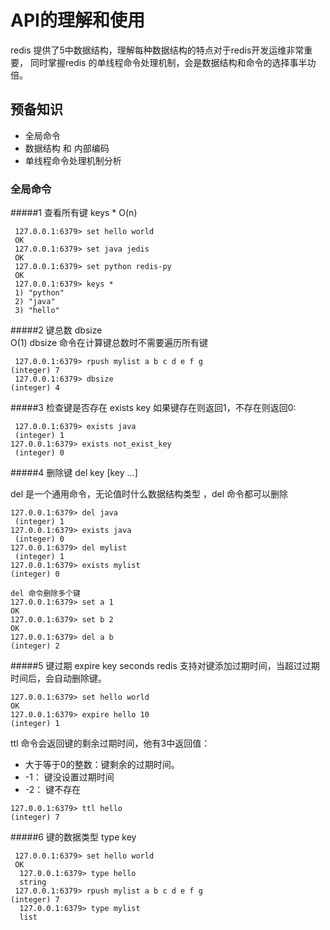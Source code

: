 # API的理解和使用
 redis 提供了5中数据结构，理解每种数据结构的特点对于redis开发运维非常重要，
 同时掌握redis 的单线程命令处理机制，会是数据结构和命令的选择事半功倍。
 
 ## 预备知识
 * 全局命令
 * 数据结构 和 内部编码
 * 单线程命令处理机制分析
 
### 全局命令
#####1 查看所有键 keys * 
O(n)
~~~
 127.0.0.1:6379> set hello world
 OK
 127.0.0.1:6379> set java jedis
 OK
 127.0.0.1:6379> set python redis-py
 OK
 127.0.0.1:6379> keys * 
 1) "python"
 2) "java"
 3) "hello"

 ~~~
 
#####2 键总数 dbsize  
O(1)
dbsize 命令在计算键总数时不需要遍历所有键

~~~
 127.0.0.1:6379> rpush mylist a b c d e f g
(integer) 7
 127.0.0.1:6379> dbsize
(integer) 4
~~~

#####3 检查键是否存在
exists key
如果键存在则返回1，不存在则返回0:
~~~
 127.0.0.1:6379> exists java
 (integer) 1
127.0.0.1:6379> exists not_exist_key
 (integer) 0
~~~
#####4 删除键
del key [key ...]

del 是一个通用命令，无论值时什么数据结构类型 ，del 命令都可以删除
~~~
127.0.0.1:6379> del java
 (integer) 1
127.0.0.1:6379> exists java
 (integer) 0
127.0.0.1:6379> del mylist
 (integer) 1
127.0.0.1:6379> exists mylist
(integer) 0

del 命令删除多个键
127.0.0.1:6379> set a 1
OK
127.0.0.1:6379> set b 2
OK
127.0.0.1:6379> del a b
(integer) 2
~~~
#####5 键过期
expire key seconds
redis 支持对键添加过期时间，当超过过期时间后，会自动删除键。
~~~
127.0.0.1:6379> set hello world
OK
127.0.0.1:6379> expire hello 10
(integer) 1
~~~

ttl 命令会返回键的剩余过期时间，他有3中返回值：
* 大于等于0的整数：键剩余的过期时间。
* -1： 键没设置过期时间
* -2： 键不存在
~~~
127.0.0.1:6379> ttl hello
(integer) 7
~~~

#####6 键的数据类型
type key
~~~
 127.0.0.1:6379> set hello world
 OK
  127.0.0.1:6379> type hello
  string
 127.0.0.1:6379> rpush mylist a b c d e f g
(integer) 7
  127.0.0.1:6379> type mylist
  list

~~~
